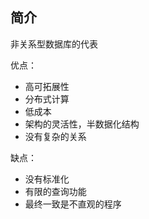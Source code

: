 ## 简介

非关系型数据库的代表

优点：
  + 高可拓展性
  + 分布式计算
  + 低成本
  + 架构的灵活性，半数据化结构
  + 没有复杂的关系

缺点：
  + 没有标准化
  + 有限的查询功能
  + 最终一致是不直观的程序
